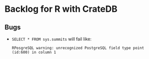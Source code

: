 # Backlog for R with CrateDB

## Bugs

- `SELECT * FROM sys.summits` will fail like:
  ```
  RPosgreSQL warning: unrecognized PostgreSQL field type point (id:600) in column 1
  ```
